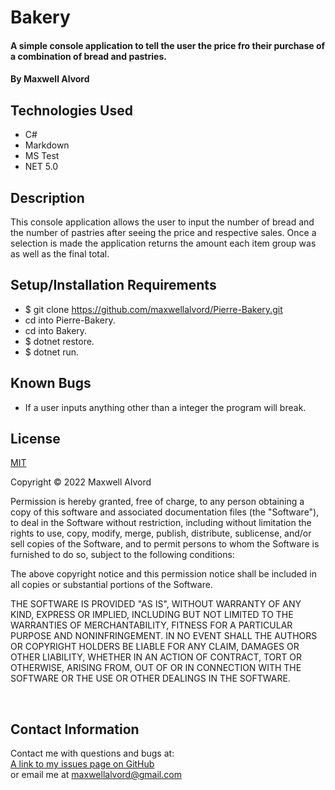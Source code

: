 # Bakery

#### A simple console application to tell the user the price fro their purchase of a combination of bread and pastries.

#### By Maxwell Alvord

## Technologies Used

* C#
* Markdown
* MS Test
* NET 5.0

## Description
This console application allows the user to input the number of bread and the number of pastries after seeing the price and respective sales. Once a selection is made the application returns the amount each item group was as well as the final total.

## Setup/Installation Requirements

* $ git clone https://github.com/maxwellalvord/Pierre-Bakery.git
* cd into Pierre-Bakery.
* cd into Bakery.
* $ dotnet restore. 
* $ dotnet run.

## Known Bugs

* If a user inputs anything other than a integer the program will break.

## License
[MIT](https://opensource.org/osd)

Copyright &copy;
2022 Maxwell Alvord

Permission is hereby granted, free of charge, to any person obtaining a copy of this software and associated documentation files (the "Software"), to deal in the Software without restriction, including without limitation the rights to use, copy, modify, merge, publish, distribute, sublicense, and/or sell copies of the Software, and to permit persons to whom the Software is furnished to do so, subject to the following conditions:

The above copyright notice and this permission notice shall be included in all copies or substantial portions of the Software.

THE SOFTWARE IS PROVIDED "AS IS", WITHOUT WARRANTY OF ANY KIND, EXPRESS OR IMPLIED, INCLUDING BUT NOT LIMITED TO THE WARRANTIES OF MERCHANTABILITY, FITNESS FOR A PARTICULAR PURPOSE AND NONINFRINGEMENT. IN NO EVENT SHALL THE AUTHORS OR COPYRIGHT HOLDERS BE LIABLE FOR ANY CLAIM, DAMAGES OR OTHER LIABILITY, WHETHER IN AN ACTION OF CONTRACT, TORT OR OTHERWISE, ARISING FROM, OUT OF OR IN CONNECTION WITH THE SOFTWARE OR THE USE OR OTHER DEALINGS IN THE SOFTWARE.

<br>

## Contact Information
Contact me with questions and bugs at: <br>
[A link to my issues page on GitHub](https://github.com/maxwellalvord/maxwellalvord/issues)<br>
or email me at <a href = "mailto:maxwellalvord@gmail.com">maxwellalvord@gmail.com</a>